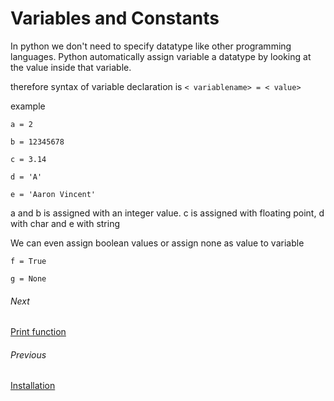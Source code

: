 # Variables and Constants

In python we don't need to specify datatype like other programming languages. Python automatically assign variable a datatype by looking at the value inside that variable.

therefore syntax of variable declaration is ```< variablename> = < value>```

example


```
a = 2 

b = 12345678

c = 3.14

d = 'A'

e = 'Aaron Vincent'

```

a and b is assigned with an integer value. c is assigned with floating point, d with char and e with string

We can even assign boolean values or assign none as value to variable

```
f = True

g = None

```

###### Next
[Print function](./3Print%20function.md)

###### Previous
[Installation](./1Installation.md)
